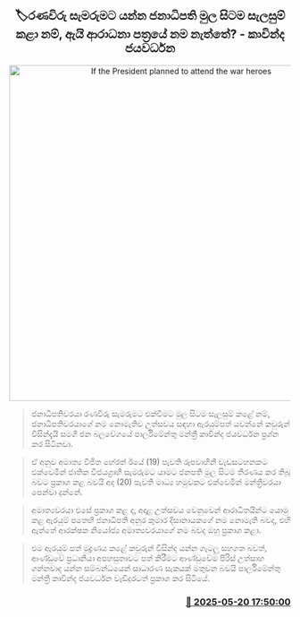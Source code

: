 <p align='center'><b><h2 align='center' title='If the President planned to attend the war heroes' commemoration from the beginning, why is his name not on the invitation? - Kavinda Jayawardena'>🏷රණවිරු සැමරුමට යන්න ජනාධිපති මුල සිටම සැලසුම් කළා නම්, ඇයි ආරාධනා පත්‍රයේ නම නැත්තේ? - කාවින්ද ජයවර්ධන</h2></b></p>
<p align='center'><img src='https://helakuru.sgp1.cdn.digitaloceanspaces.com/esana/images/lib/kavinda-jayawardane-media.jpg' width='600' alt='If the President planned to attend the war heroes' commemoration from the beginning, why is his name not on the invitation? - Kavinda Jayawardena'></p>

> ජනාධිපතිවරයා රණවිරු සැමරුමට එක්වීමට මුල සිටම සැලසුම් කළේ නම්, ජනාධිපතිවරයාගේ නම නොමැතිව උත්සවය සඳහා ඇරයුම්පත් යවන්නේ කවුරුන් විසින්දැයි සමගි ජන බලවේග‍යේ පාර්ලිමේන්තු මන්ත්‍රී කාවින්ද ජයවර්ධන ප්‍රශ්න කර සිටිනවා.

> ඒ අනුව අමාත්‍ය විජිත හේරත් ඊයේ (19) පැවති රූපවාහිනී වැඩසටහනකට එක්වෙමින් ජාතික විජයග්‍රාහී සැමරුමට යාමට ජනපති මුල සිටම තීරණය කර තිබූ බවට ප්‍රකාශ කළ බවයි අද (20) පැවති මාධ්‍ය හමුවකට එක්වෙමින් මන්ත්‍රීවරයා පෙන්වා දුන්නේ.

> අමාත්‍යවරයා එසේ ප්‍රකාශ කළ ද, අදාළ උත්සවය වෙනුවෙන් ආරාධිතයින්ට යොමු කළ ඇරයුම් පතෙහි ජනාධිපති අනුර කුමාර දිසානායකගේ නම නොමැති බවද, එහි ඇත්තේ ආරක්ෂක නියෝජ්‍ය අමාත්‍යවරයාගේ නම බවද ඔහු ප්‍රකාශ කළා.

> එම ඇරයුම් පත් මුද්‍රණය කළේ කවුරුන් විසින්ද යන්න ගැටලු සහගත බවත්, ආණ්ඩුවේ ප්‍රධානියා අපහසුතාවට පත් කිරීමට ආණ්ඩුවේම පිරිස් උත්සාහ ගන්නවාද යන්න සම්බන්ධයෙන් සාධාරණ සැකයක් මතුවන බවයි පාර්ලිමේන්තු මන්ත්‍රී කාවින්ද ජයවර්ධන වැඩිදුරටත් ප්‍රකාශ කර සිටියේ.



<h3 align='right'><a href='https://www.helakuru.lk/esana/p/110268/'>📅 2025-05-20 17:50:00</a></h3>
